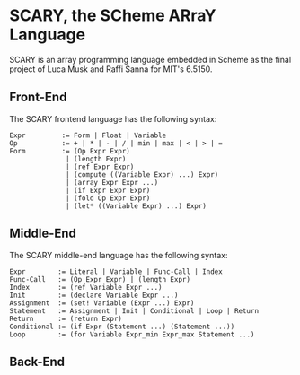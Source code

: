 # SCARY, the SCheme ARraY Language

SCARY is an array programming language embedded in Scheme as the final project of Luca Musk and Raffi Sanna for MIT's 6.5150.

## Front-End

The SCARY frontend language has the following syntax:

```
Expr         := Form | Float | Variable
Op           := + | * | - | / | min | max | < | > | =
Form         := (Op Expr Expr)
              | (length Expr)
              | (ref Expr Expr)
              | (compute ((Variable Expr) ...) Expr)
              | (array Expr Expr ...)
              | (if Expr Expr Expr)
              | (fold Op Expr Expr)
              | (let* ((Variable Expr) ...) Expr)
```

## Middle-End

The SCARY middle-end language has the following syntax:

```
Expr        := Literal | Variable | Func-Call | Index
Func-Call   := (Op Expr Expr) | (length Expr)
Index       := (ref Variable Expr ...)
Init        := (declare Variable Expr ...)
Assignment  := (set! Variable (Expr ...) Expr)
Statement   := Assignment | Init | Conditional | Loop | Return
Return      := (return Expr)
Conditional := (if Expr (Statement ...) (Statement ...))
Loop        := (for Variable Expr_min Expr_max Statement ...)
```

## Back-End
